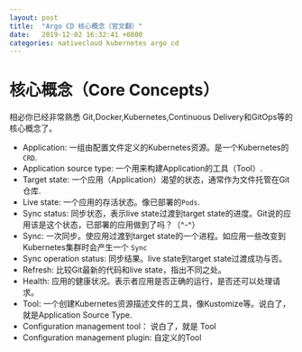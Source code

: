 ```yaml
---
layout: post
title:  "Argo CD 核心概念（官文翻）"
date:   2019-12-02 16:32:41 +0800
categories: nativecloud kubernetes argo cd
---
```


# 核心概念（Core Concepts）
相必你已经非常熟悉 Git,Docker,Kubernetes,Continuous Delivery和GitOps等的核心概念了。  

* Application: 一组由配置文件定义的Kubernetes资源。是一个Kubernetes的`CRD`.  
* Application source type: 一个用来构建Application的工具（Tool）.  
* Target state: 一个应用（Application）渴望的状态，通常作为文件托管在Git仓库.  
* Live state: 一个应用的存活状态。像已部署的`Pods`.  
* Sync status: 同步状态，表示live state过渡到target state的进度。Git说的应用该是这个状态，已部署的应用做到了吗？（^-^）  
* Sync: 一次同步。使应用过渡到target state的一个进程。如应用一些改变到Kubernetes集群时会产生一个 `Sync`  
* Sync operation status: 同步结果。live state到target state过渡成功与否。  
* Refresh: 比较Git最新的代码和live state，指出不同之处。  
* Health: 应用的健康状况。表示者应用是否正确的运行，是否还可以处理请求。  
* Tool: 一个创建Kubernetes资源描述文件的工具，像Kustomize等。说白了，就是Application Source Type.  
* Configuration management tool： 说白了，就是 Tool  
* Configuration management plugin: 自定义的Tool
